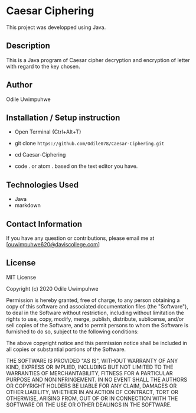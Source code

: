 # Caesar Ciphering

This project was developped using Java.

## Description

This is a Java program of Caesar cipher decryption and encryption of letter with regard to the key chosen.
## Author
 Odile Uwimpuhwe



## Installation / Setup instruction
* Open Terminal {Ctrl+Alt+T}

* git clone ```https://github.com/Odile078/Caesar-Ciphering.git```

* cd Caesar-Ciphering

* code . or atom . based on the text editor you have.

## Technologies Used

* Java
* markdown


## Contact Information 

If you have any question or contributions, please email me at [ouwimpuhwe620@daviscollege.com]

## License

MIT License

Copyright (c) 2020 Odile Uwimpuhwe

Permission is hereby granted, free of charge, to any person obtaining a copy
of this software and associated documentation files (the "Software"), to deal
in the Software without restriction, including without limitation the rights
to use, copy, modify, merge, publish, distribute, sublicense, and/or sell
copies of the Software, and to permit persons to whom the Software is
furnished to do so, subject to the following conditions:

The above copyright notice and this permission notice shall be included in all
copies or substantial portions of the Software.

THE SOFTWARE IS PROVIDED "AS IS", WITHOUT WARRANTY OF ANY KIND, EXPRESS OR
IMPLIED, INCLUDING BUT NOT LIMITED TO THE WARRANTIES OF MERCHANTABILITY,
FITNESS FOR A PARTICULAR PURPOSE AND NONINFRINGEMENT. IN NO EVENT SHALL THE
AUTHORS OR COPYRIGHT HOLDERS BE LIABLE FOR ANY CLAIM, DAMAGES OR OTHER
LIABILITY, WHETHER IN AN ACTION OF CONTRACT, TORT OR OTHERWISE, ARISING FROM,
OUT OF OR IN CONNECTION WITH THE SOFTWARE OR THE USE OR OTHER DEALINGS IN THE
SOFTWARE.